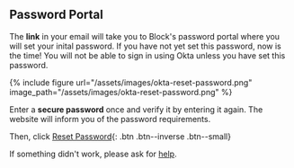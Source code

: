 ## Password Portal

The **link** in your email will take you to Block's password portal where you will set your inital password. If you have not yet set this password, now is the time! You will not be able to sign in using Okta unless you have set this password.

{% include figure url="/assets/images/okta-reset-password.png" image_path="/assets/images/okta-reset-password.png" %}

Enter a __secure password__ once and verify it by entering it again. The website will inform you of the password requirements.

Then, click [Reset Password](){: .btn .btn--inverse .btn--small}

If something didn't work, please ask for [help](/help). 
